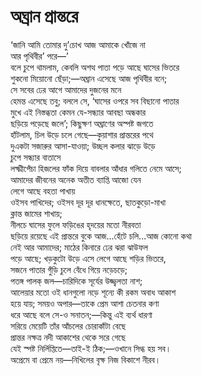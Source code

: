 # অঘ্রান প্রান্তরে

‘জানি আমি তোমার দু’চোখ আজ আমাকে খোঁজে না  
আর পৃথিবীর’ পরে—’  
বলে চুপে থামলাম, কেবলি অশত্থ পাতা পড়ে আছে ঘাসের ভিতরে  
শুকনো মিয়োনো ছেঁড়া;—অঘ্রান এসেছে আজ পৃথিবীর বনে;  
সে সবের ঢের আগে আমাদের দুজনের মনে  
হেমন্ত এসেছে তবু; বললে সে, ‘ঘাসের ওপরে সব বিছানো পাতার  
মুখে এই নিস্তব্ধতা কেমন যে-সন্ধ্যার আবছা অন্ধকার  
ছড়িয়ে পড়েছে জলে’; কিছুক্ষণ অঘ্রাণের অস্পষ্ট জগতে  
হাঁটলাম, চিল উড়ে চলে গেছে—কুয়াশার প্রান্তরের পথে  
দুএকটা সজারুর আসা-যাওয়া; উচ্ছল কলার ঝাড়ে উড়ে  
চুপে সন্ধ্যার বাতাসে  
লক্ষ্মীপেঁচা হিজলের ফাঁক দিয়ে বাবলার আঁধার গলিতে নেমে আসে;  
আমাদের জীবনের অনেক অতীত ব্যাপ্তি আজো যেন  
লেগে আছে বহতা পাখায়  
ওইসব পাখিদের; ওইসব দূর দূর ধানক্ষেতে, ছাতকুড়ো-মাখা  
ক্লান্ত জামের শাখায়;  
নীলচে ঘাসের ফুলে ফড়িঙের হৃদয়ের মতো নীরবতা  
ছড়িয়ে রয়েছে এই প্রান্তরে বুকে আজ...হেঁটে চলি...আজ কোনো কথা  
নেই আর আমাদের; মাঠের কিনারে ঢের ঝরা ঝাউফল  
পড়ে আছে; খড়কুটো উড়ে এসে লেগে আছে শড়ির ভিতরে,  
সজনে পাতার গুঁড়ি চুলে বেঁধে গিয়ে নড়েচড়ে;  
পতঙ্গ পালক্ জল—চারিদিকে সূর্যের উজ্জ্বলতা নাশ;  
আলেয়ার মতো ওই ধানগুলো নড়ে শূন্যে কী রকম অবাধ আকাশ  
হয়ে যায়; সময়ও অপার—তাকে প্রেম আশা চেতনার কণা  
ধরে আছে বলে সে-ও সনাতন;—কিন্তু এই ব্যর্থ ধারণা  
সরিয়ে মেয়েটি তাঁর আঁচলের চোরাকাঁটা বেছে  
প্রান্তর নক্ষত্র নদী আকাশের থেকে সরে গেছে  
যেই স্পষ্ট নির্লিপ্তিতে—তাই-ই ঠিক;—ওখানে সিগ্ধ হয় সব।  
অপ্রেমে বা প্রেমে নয়—নিখিলের বৃক্ষ নিজ বিকাশে নীরব।

